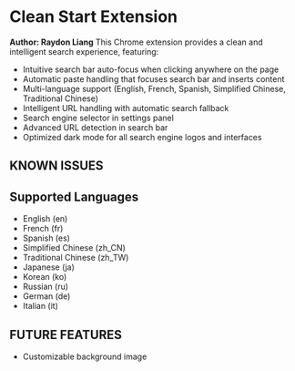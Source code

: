 # Clean Start Extension

**Author: Raydon Liang**
This Chrome extension provides a clean and intelligent search experience, featuring:

- Intuitive search bar auto-focus when clicking anywhere on the page
- Automatic paste handling that focuses search bar and inserts content
- Multi-language support (English, French, Spanish, Simplified Chinese, Traditional Chinese)
- Intelligent URL handling with automatic search fallback
- Search engine selector in settings panel
- Advanced URL detection in search bar
- Optimized dark mode for all search engine logos and interfaces

## KNOWN ISSUES


## Supported Languages
- English (en)
- French (fr)
- Spanish (es)
- Simplified Chinese (zh_CN)
- Traditional Chinese (zh_TW)
- Japanese (ja)
- Korean (ko)
- Russian (ru)
- German (de)
- Italian (it)


## FUTURE FEATURES
- Customizable background image
